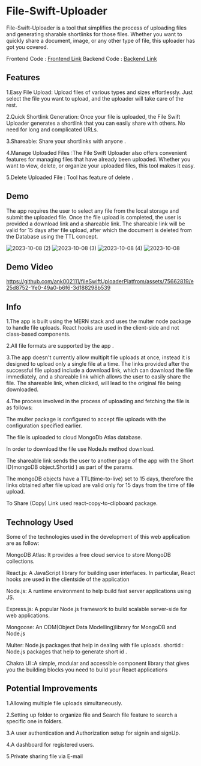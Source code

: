 
# File-Swift-Uploader

File-Swift-Uploader is a tool that simplifies the process of uploading files and generating sharable shortlinks for those files. Whether you want to quickly share a document, image, or any other type of file, this uploader has got you covered.

Frontend Code : [Frontend Link](https://github.com/r12053/fileSwiftUploaderPlatfrom)
Backend Code  : [Backend Link](https://github.com/r12053/fileSwiftBackend)
## Features
1.Easy File Upload: Upload files of various types and sizes effortlessly. Just select the file you want to upload, and the uploader will take care of the rest.

2.Quick Shortlink Generation: Once your file is uploaded, the File Swift Uploader generates a shortlink that you can easily share with others. No need for long and complicated URLs.

3.Shareable: Share your shortlinks with anyone .

4.Manage Uploaded Files :The File Swift Uploader also offers convenient features for managing files that have already been uploaded. Whether you want to view, delete, or organize your uploaded files, this tool makes it easy.

5.Delete Uploaded File : Tool has feature of delete .


## Demo

The app requires the user to select any file from the local storage and submit the uploaded file. Once the file upload is completed, the user is provided a download link and a shareable link. The shareable link will be valid for 15 days after file upload, after which the document is deleted from the Database using the TTL concept.

![2023-10-08 (2)](https://github.com/ank002111/fileSwiftUploaderPlatfrom/assets/75662819/ed8132c1-9657-45ac-8c18-eea60d2fc23d)
![2023-10-08 (3)](https://github.com/ank002111/fileSwiftUploaderPlatfrom/assets/75662819/acf8f073-eea9-423b-8c95-abf0ee44e846)
![2023-10-08 (4)](https://github.com/ank002111/fileSwiftUploaderPlatfrom/assets/75662819/14fc6f60-ec92-4c1e-a04b-467cb711366e)
![2023-10-08](https://github.com/ank002111/fileSwiftUploaderPlatfrom/assets/75662819/40a0cab1-9adf-4ea5-a68b-606582d8ece4)
## Demo Video



https://github.com/ank002111/fileSwiftUploaderPlatfrom/assets/75662819/e25d8752-1fe0-49a0-b6f6-3d188298b539



## Info
1.The app is built using the MERN stack and uses the multer node package to handle file uploads. React hooks are used in the client-side and not class-based components.

2.All file formats are supported by the app .

3.The app doesn't currently allow multiplt file uploads at once, instead it is designed to upload only a single file at a time.
The links provided after the successful file upload include a download link, which can download the file immediately, and a shareable link which allows the user to easily share  the file. The shareable link, when clicked, will lead to the original file being downloaded.

4.The process involved in the process of uploading and fetching the file is as follows:

The multer package is configured to accept file uploads with the configuration specified earlier. 

The file is uploaded to cloud MongoDb Atlas database.

In order to download the file use NodeJs method download.

The shareable link sends the user to another page of the app with the Short ID(mongoDB object.Shortid ) as part of the params.

The mongoDB objects have a TTL(time-to-live) set to 15 days, therefore the links obtained after file upload are valid only for 15 days from the time of file upload.

To Share (Copy) Link used react-copy-to-clipboard package.

## Technology Used
Some of the technologies used in the development of this web application are as follow:

MongoDB Atlas: It provides a free cloud service to store MongoDB collections.

React.js: A JavaScript library for building user interfaces. In particular, React hooks are used in the clientside of the application

Node.js: A runtime environment to help build fast server applications using JS.

Express.js: A popular Node.js framework to build scalable server-side for web applications.

Mongoose: An ODM(Object Data Modelling)library for MongoDB and Node.js

Multer: Node.js packages that help in dealing with file uploads.
shortid : Node.js packages that help to generate short id .

Chakra UI :A simple, modular and accessible component library that gives you the building blocks you need to build your React applications
## Potential Improvements
1.Allowing multiple file uploads simultaneously.

2.Setting up folder to organize file  and Search file feature to search a specific one in folders.

3.A user authentication and Authorization setup for signin and signUp.

4.A dashboard for registered users.

5.Private sharing file via E-mail
